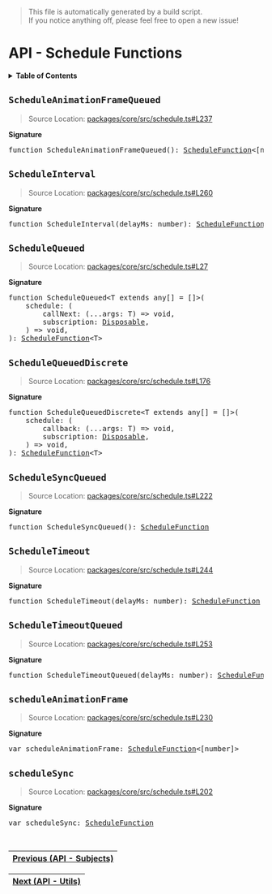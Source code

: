 > This file is automatically generated by a build script.<br>If you notice anything off, please feel free to open a new issue!

# API - Schedule Functions

<details><summary><b>Table of Contents</b></summary><br>

1. [<code>ScheduleAnimationFrameQueued</code>](#ScheduleAnimationFrameQueued)
2. [<code>ScheduleInterval</code>](#ScheduleInterval)
3. [<code>ScheduleQueued</code>](#ScheduleQueued)
4. [<code>ScheduleQueuedDiscrete</code>](#ScheduleQueuedDiscrete)
5. [<code>ScheduleSyncQueued</code>](#ScheduleSyncQueued)
6. [<code>ScheduleTimeout</code>](#ScheduleTimeout)
7. [<code>ScheduleTimeoutQueued</code>](#ScheduleTimeoutQueued)
8. [<code>scheduleAnimationFrame</code>](#scheduleAnimationFrame)
9. [<code>scheduleSync</code>](#scheduleSync)</details>

## <a name="ScheduleAnimationFrameQueued"></a><code>ScheduleAnimationFrameQueued</code>

> Source Location: [packages\/core\/src\/schedule.ts#L237](..\/packages\/core\/src\/schedule.ts#L237)

<b>Signature</b>

<pre>function ScheduleAnimationFrameQueued(): <a href="01-api-basics.md#ScheduleFunction">ScheduleFunction</a>&lt;[number]&gt;</pre>

## <a name="ScheduleInterval"></a><code>ScheduleInterval</code>

> Source Location: [packages\/core\/src\/schedule.ts#L260](..\/packages\/core\/src\/schedule.ts#L260)

<b>Signature</b>

<pre>function ScheduleInterval(delayMs: number): <a href="01-api-basics.md#ScheduleFunction">ScheduleFunction</a></pre>

## <a name="ScheduleQueued"></a><code>ScheduleQueued</code>

> Source Location: [packages\/core\/src\/schedule.ts#L27](..\/packages\/core\/src\/schedule.ts#L27)

<b>Signature</b>

<pre>function ScheduleQueued&lt;T extends any[] = []&gt;(<br>    schedule: (<br>        callNext: (...args: T) =&gt; void,<br>        subscription: <a href="01-api-basics.md#Disposable-Interface">Disposable</a>,<br>    ) =&gt; void,<br>): <a href="01-api-basics.md#ScheduleFunction">ScheduleFunction</a>&lt;T&gt;</pre>

## <a name="ScheduleQueuedDiscrete"></a><code>ScheduleQueuedDiscrete</code>

> Source Location: [packages\/core\/src\/schedule.ts#L176](..\/packages\/core\/src\/schedule.ts#L176)

<b>Signature</b>

<pre>function ScheduleQueuedDiscrete&lt;T extends any[] = []&gt;(<br>    schedule: (<br>        callback: (...args: T) =&gt; void,<br>        subscription: <a href="01-api-basics.md#Disposable-Interface">Disposable</a>,<br>    ) =&gt; void,<br>): <a href="01-api-basics.md#ScheduleFunction">ScheduleFunction</a>&lt;T&gt;</pre>

## <a name="ScheduleSyncQueued"></a><code>ScheduleSyncQueued</code>

> Source Location: [packages\/core\/src\/schedule.ts#L222](..\/packages\/core\/src\/schedule.ts#L222)

<b>Signature</b>

<pre>function ScheduleSyncQueued(): <a href="01-api-basics.md#ScheduleFunction">ScheduleFunction</a></pre>

## <a name="ScheduleTimeout"></a><code>ScheduleTimeout</code>

> Source Location: [packages\/core\/src\/schedule.ts#L244](..\/packages\/core\/src\/schedule.ts#L244)

<b>Signature</b>

<pre>function ScheduleTimeout(delayMs: number): <a href="01-api-basics.md#ScheduleFunction">ScheduleFunction</a></pre>

## <a name="ScheduleTimeoutQueued"></a><code>ScheduleTimeoutQueued</code>

> Source Location: [packages\/core\/src\/schedule.ts#L253](..\/packages\/core\/src\/schedule.ts#L253)

<b>Signature</b>

<pre>function ScheduleTimeoutQueued(delayMs: number): <a href="01-api-basics.md#ScheduleFunction">ScheduleFunction</a></pre>

## <a name="scheduleAnimationFrame"></a><code>scheduleAnimationFrame</code>

> Source Location: [packages\/core\/src\/schedule.ts#L230](..\/packages\/core\/src\/schedule.ts#L230)

<b>Signature</b>

<pre>var scheduleAnimationFrame: <a href="01-api-basics.md#ScheduleFunction">ScheduleFunction</a>&lt;[number]&gt;</pre>

## <a name="scheduleSync"></a><code>scheduleSync</code>

> Source Location: [packages\/core\/src\/schedule.ts#L202](..\/packages\/core\/src\/schedule.ts#L202)

<b>Signature</b>

<pre>var scheduleSync: <a href="01-api-basics.md#ScheduleFunction">ScheduleFunction</a></pre><br>

| [Previous \(API - Subjects\)](04-api-subjects.md#readme) |
| --- |

<div align="right">

| [Next \(API - Utils\)](06-api-utils.md#readme) |
| --- |
</div>
